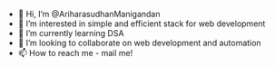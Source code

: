 - 👋 Hi, I’m @AriharasudhanManigandan
- 👀 I’m interested in simple and efficient stack for web development
- 🌱 I’m currently learning DSA
- 💞️ I’m looking to collaborate on web development and automation
- 📫 How to reach me - mail me!

<!---
AriharasudhanManigandan/AriharasudhanManigandan is a ✨ special ✨ repository because its `README.md` (this file) appears on your GitHub profile.
You can click the Preview link to take a look at your changes.
--->
